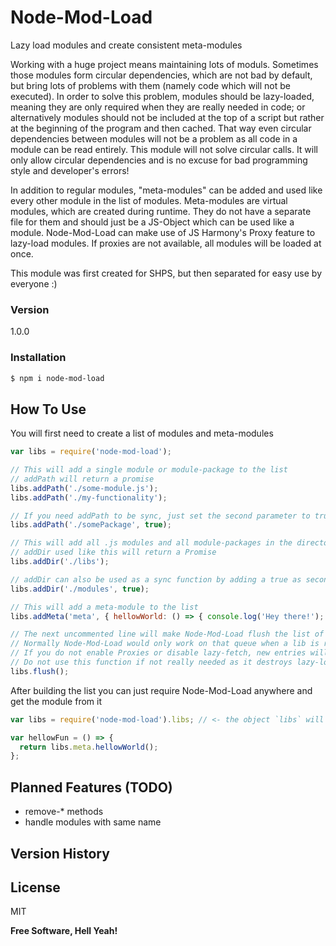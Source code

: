 # Node-Mod-Load

Lazy load modules and create consistent meta-modules

Working with a huge project means maintaining lots of moduls. Sometimes those modules form circular dependencies, which are not bad by default, but bring lots of problems with them (namely code which will not be executed).
In order to solve this problem, modules should be lazy-loaded, meaning they are only required when they are really needed in code;
or alternatively modules should not be included at the top of a script but rather at the beginning of the program and then cached.
That way even circular dependencies between modules will not be a problem as all code in a module can be read entirely.
This module will not solve circular calls. It will only allow circular dependencies and is no excuse for bad programming style and developer's errors!

In addition to regular modules, "meta-modules" can be added and used like every other module in the list of modules. Meta-modules are virtual modules, which are created during runtime.
They do not have a separate file for them and should just be a JS-Object which can be used like a module.
Node-Mod-Load can make use of JS Harmony's Proxy feature to lazy-load modules. If proxies are not available, all modules will be loaded at once.

This module was first created for SHPS, but then separated for easy use by everyone :)

### Version
1.0.0

### Installation
```sh
$ npm i node-mod-load
```

How To Use
----

You will first need to create a list of modules and meta-modules
```js
var libs = require('node-mod-load');

// This will add a single module or module-package to the list
// addPath will return a promise
libs.addPath('./some-module.js');
libs.addPath('./my-functionality');

// If you need addPath to be sync, just set the second parameter to true
libs.addPath('./somePackage', true);

// This will add all .js modules and all module-packages in the directory "./libs" to the list
// addDir used like this will return a Promise
libs.addDir('./libs');

// addDir can also be used as a sync function by adding a true as second parameter
libs.addDir('./modules', true);

// This will add a meta-module to the list
libs.addMeta('meta', { hellowWorld: () => { console.log('Hey there!'); } });

// The next uncommented line will make Node-Mod-Load flush the list of files, directories and meta-modules.
// Normally Node-Mod-Load would only work on that queue when a lib is requested for the first time if Harmony-Proxies are enabled
// If you do not enable Proxies or disable lazy-fetch, new entries will directly be worked on, so no flush required
// Do not use this function if not really needed as it destroys lazy-loading
libs.flush();
```

After building the list you can just require Node-Mod-Load anywhere and get the module from it
```js
var libs = require('node-mod-load').libs; // <- the object `libs` will include everything you added

var hellowFun = () => {
  return libs.meta.hellowWorld();
};
```

Planned Features (TODO)
----

- remove-* methods
- handle modules with same name

Version History
----

License
----

MIT

**Free Software, Hell Yeah!**
